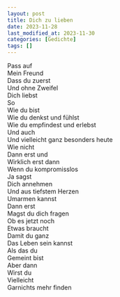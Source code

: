 ```yaml
---
layout: post
title: Dich zu lieben
date: 2023-11-28
last_modified_at: 2023-11-30
categories: [Gedichte]
tags: []
---
```


Pass auf  
Mein Freund  
Dass du zuerst  
Und ohne Zweifel  
Dich liebst  
So  
Wie du bist  
Wie du denkst und fühlst  
Wie du empfindest und erlebst  
Und auch  
Und vielleicht ganz besonders heute  
Wie nicht  
Dann erst und  
Wirklich erst dann  
Wenn du kompromisslos  
Ja sagst  
Dich annehmen  
Und aus tiefstem Herzen  
Umarmen kannst  
Dann erst  
Magst du dich fragen  
Ob es jetzt noch  
Etwas braucht  
Damit du ganz  
Das Leben sein kannst  
Als das du  
Gemeint bist  
Aber dann  
Wirst du  
Vielleicht  
Garnichts mehr finden
